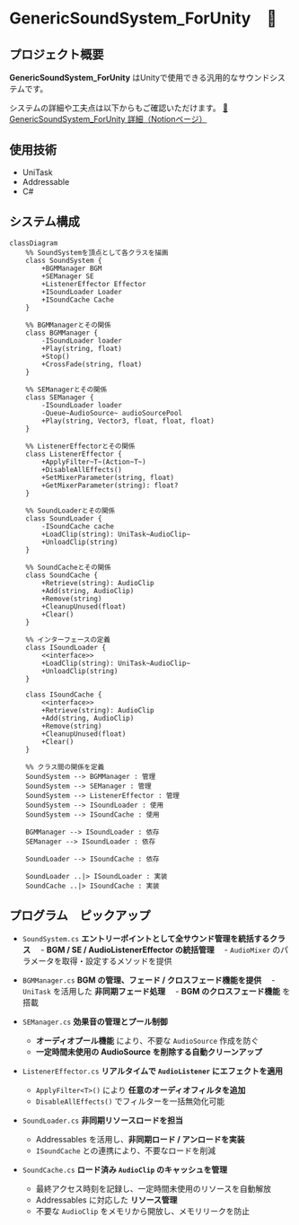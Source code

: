 # GenericSoundSystem_ForUnity　🎵

## プロジェクト概要
**GenericSoundSystem_ForUnity** はUnityで使用できる汎用的なサウンドシステムです。

システムの詳細や工夫点は以下からもご確認いただけます。
[🔗 GenericSoundSystem_ForUnity 詳細（Notionページ）](https://picturesque-kayak-ac4.notion.site/195281634a16801e831bcebebff41161?pvs=4)

## 使用技術
- UniTask
- Addressable
- C#

## システム構成
``` mermaid
classDiagram
    %% SoundSystemを頂点として各クラスを描画
    class SoundSystem {
        +BGMManager BGM
        +SEManager SE
        +ListenerEffector Effector
        +ISoundLoader Loader
        +ISoundCache Cache
    }

    %% BGMManagerとその関係
    class BGMManager {
        -ISoundLoader loader
        +Play(string, float)
        +Stop()
        +CrossFade(string, float)
    }

    %% SEManagerとその関係
    class SEManager {
        -ISoundLoader loader
        -Queue~AudioSource~ audioSourcePool
        +Play(string, Vector3, float, float, float)
    }

    %% ListenerEffectorとその関係
    class ListenerEffector {
        +ApplyFilter~T~(Action~T~)
        +DisableAllEffects()
        +SetMixerParameter(string, float)
        +GetMixerParameter(string): float?
    }

    %% SoundLoaderとその関係
    class SoundLoader {
        -ISoundCache cache
        +LoadClip(string): UniTask~AudioClip~
        +UnloadClip(string)
    }

    %% SoundCacheとその関係
    class SoundCache {
        +Retrieve(string): AudioClip
        +Add(string, AudioClip)
        +Remove(string)
        +CleanupUnused(float)
        +Clear()
    }

    %% インターフェースの定義
    class ISoundLoader {
        <<interface>>
        +LoadClip(string): UniTask~AudioClip~
        +UnloadClip(string)
    }

    class ISoundCache {
        <<interface>>
        +Retrieve(string): AudioClip
        +Add(string, AudioClip)
        +Remove(string)
        +CleanupUnused(float)
        +Clear()
    }

    %% クラス間の関係を定義
    SoundSystem --> BGMManager : 管理
    SoundSystem --> SEManager : 管理
    SoundSystem --> ListenerEffector : 管理
    SoundSystem --> ISoundLoader : 使用
    SoundSystem --> ISoundCache : 使用

    BGMManager --> ISoundLoader : 依存
    SEManager --> ISoundLoader : 依存

    SoundLoader --> ISoundCache : 依存

    SoundLoader ..|> ISoundLoader : 実装
    SoundCache ..|> ISoundCache : 実装

```

## プログラム　ピックアップ
- `SoundSystem.cs`
**エントリーポイントとして全サウンド管理を統括するクラス**
　- **BGM / SE / AudioListenerEffector の統括管理**
　- `AudioMixer` のパラメータを取得・設定するメソッドを提供

- `BGMManager.cs`
**BGM の管理、フェード / クロスフェード機能を提供**
　- `UniTask` を活用した **非同期フェード処理**
　- **BGM のクロスフェード機能** を搭載

- `SEManager.cs`
**効果音の管理とプール制御**
  - **オーディオプール機能** により、不要な `AudioSource` 作成を防ぐ
  - **一定時間未使用の AudioSource を削除する自動クリーンアップ**
 
- `ListenerEffector.cs`
**リアルタイムで `AudioListener` にエフェクトを適用**
  - `ApplyFilter<T>()` により **任意のオーディオフィルタを追加**
  - `DisableAllEffects()` でフィルターを一括無効化可能
 
- `SoundLoader.cs`
**非同期リソースロードを担当**
  - Addressables を活用し、**非同期ロード / アンロードを実装**
  - `ISoundCache` との連携により、不要なロードを削減

- `SoundCache.cs`
**ロード済み `AudioClip` のキャッシュを管理**
  - 最終アクセス時刻を記録し、一定時間未使用のリソースを自動解放
  - Addressables に対応した **リソース管理**
  - 不要な `AudioClip` をメモリから開放し、メモリリークを防止

